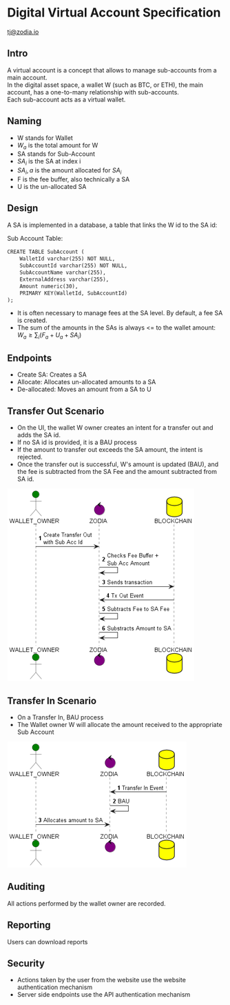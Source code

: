 # Digital Virtual Account Specification

tj@zodia.io

## Intro

A virtual account is a concept that allows to manage sub-accounts from a main account.  
In the digital asset space, a wallet W (such as BTC, or ETH), the main account, has a one-to-many
relationship with sub-accounts.   
Each sub-account acts as a virtual wallet.

## Naming
- W stands for Wallet
- $W_a$ is the total amount for W
- SA stands for Sub-Account
- $SA_i$ is the SA at index i
- $SA_i,a$ is the amount allocated for $SA_i$
- F is the fee buffer, also technically a SA
- U is the un-allocated SA

## Design
A SA is implemented in a database, a table that links the W id to the SA id:

Sub Account Table:

```postgres-sql
CREATE TABLE SubAccount (
    WalletId varchar(255) NOT NULL,
    SubAccountId varchar(255) NOT NULL,
    SubAccountName varchar(255),
    ExternalAddress varchar(255),
    Amount numeric(30),
    PRIMARY KEY(WalletId, SubAccountId)
);
```

- It is often necessary to manage fees at the SA level. By default, a fee SA is created.
- The sum of the amounts in the SAs is always <= to the wallet amount: $W_a \geq \sum_{i} (F_a + U_a + SA_i)$

## Endpoints

- Create SA: Creates a SA
- Allocate: Allocates un-allocated amounts to a SA
- De-allocated: Moves an amount from a SA to U

## Transfer Out Scenario
- On the UI, the wallet W owner creates an intent for a transfer out and adds the SA id.
- If no SA id is provided, it is a BAU process
- If the amount to transfer out exceeds the SA amount, the intent is rejected.
- Once the transfer out is successful, W's amount is updated (BAU), and the fee is subtracted from the SA Fee and the amount
subtracted from SA id.

![Tx Out Flow](./va-tx-out.png)

## Transfer In Scenario
- On a Transfer In, BAU process
- The Wallet owner W will allocate the amount received to the appropriate Sub Account

![Tx In Flow](./va-tx-in.png)

## Auditing
All actions performed by the wallet owner are recorded.

## Reporting
Users can download reports

## Security
- Actions taken by the user from the website use the website authentication mechanism
- Server side endpoints use the API authentication mechanism
